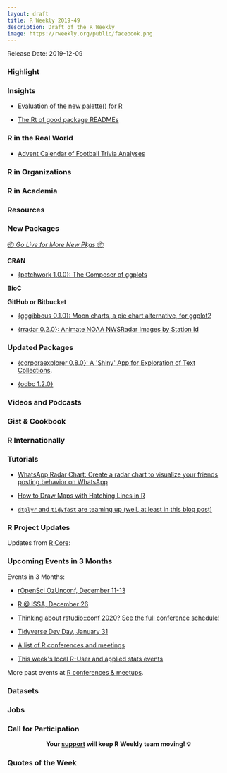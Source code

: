 ```yaml
---
layout: draft
title: R Weekly 2019-49
description: Draft of the R Weekly
image: https://rweekly.org/public/facebook.png
---
```


Release Date: 2019-12-09

###  Highlight



### Insights

+ [Evaluation of the new palette() for R](https://nowosad.github.io/post/cbc-bp1/)

+ [The Rt of good package READMEs](https://blog.r-hub.io/2019/12/03/readmes/)

### R in the Real World

+ [Advent Calendar of Football Trivia Analyses](https://www.robert-hickman.eu/post/advent_calendar_trivia/)


###  R in Organizations



###  R in Academia



###  Resources



###  New Packages

<p class="added-hostname"><a href="https://rweekly.org/live" target="_blank" class="externalLink">📦 <i>Go Live for More New Pkgs</i> 📦</a></p>

**CRAN**

+ [{patchwork 1.0.0}: The Composer of ggplots](https://www.data-imaginist.com/2019/patch-it-up-and-send-it-out/)


**BioC**



**GitHub or Bitbucket**

+ [{gggibbous 0.1.0}: Moon charts, a pie chart alternative, for ggplot2 ](https://github.com/mnbram/gggibbous)

+ [{rradar 0.2.0}: Animate NOAA NWSRadar Images by Station Id](https://github.com/hrbrmstr/rradar)

### Updated Packages

+ [{corporaexplorer 0.8.0}: A 'Shiny' App for Exploration of Text Collections](https://cran.r-project.org/package=corporaexplorer).

+ [{odbc 1.2.0}](https://www.tidyverse.org/blog/2019/12/odbc-1-2-0/)


###  Videos and Podcasts



### Gist & Cookbook



### R Internationally



###  Tutorials

+ [WhatsApp Radar Chart: Create a radar chart to visualize your friends posting behavior on WhatsApp](https://ggplot2tutor.com/radar-chart/radar-chart-whatsapp/)

+ [How to Draw Maps with Hatching Lines in R](https://flowingdata.com/2019/12/02/how-to-draw-maps-with-hatching-lines-in-r/)

+ [`dtplyr` and `tidyfast` are teaming up (well, at least in this blog post)](https://tysonbarrett.com//jekyll/update/2019/12/03/workflow_dtplyr_tidyfast/)



<!--<div class="post-more-begin></div><div class="post-more-end"></div>-->

###  R Project Updates

Updates from [R Core](http://developer.r-project.org/blosxom.cgi/R-devel/NEWS):


###  Upcoming Events in 3 Months

Events in 3 Months:

+ [rOpenSci OzUnconf, December 11-13](https://ozunconf19.ropensci.org/)

+ [R @ ISSA, December 26](https://r-iisa2019.rbind.io/)

+ [Thinking about rstudio::conf 2020? See the full conference schedule!](https://blog.rstudio.com/2019/11/25/thinking-about-rstudio-conf-2020-see-the-full-conference-schedule/)

+ [Tidyverse Dev Day, January 31](https://www.tidyverse.org/blog/2019/11/tidyverse-dev-day-2020/)

+ [A list of R conferences and meetings](https://jumpingrivers.github.io/meetingsR/events.html)

+ [This week's local R-User and applied stats events](https://community.rstudio.com/c/irl)

More past events at [R conferences & meetups](https://conf.rweekly.org).


### Datasets

### Jobs




###  Call for Participation


<p class="hide-support added-hostname support-rweekly" style="text-align: center;font-weight: bold;">Your <a class="non-visited externalLink" href="https://www.patreon.com/rweekly" onclick="pas(this)">support</a> will keep R Weekly team moving! 💡</p>

###  Quotes of the Week
